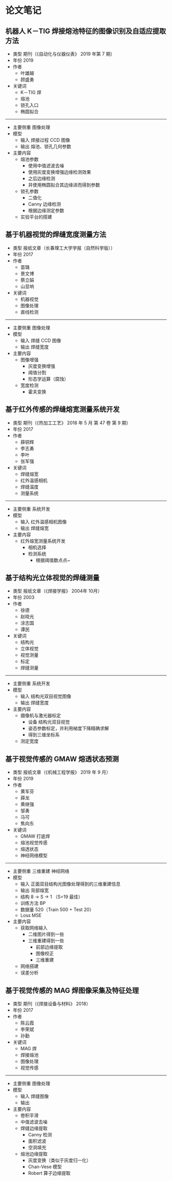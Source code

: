 # 论文笔记

## 机器人 K－TIG 焊接熔池特征的图像识别及自适应提取方法

- 类型 期刊（《自动化与仪器仪表》 2019 年第 7 期）
- 年份 2019
- 作者
   - 叶雄越
   - 顾盛勇
- 关键词
   - K－TIG 焊
   - 熔池
   - 锁孔入口
   - 椭圆拟合

---

- 主要侧重 图像处理
- 模型
   - 输入 焊接过程 CCD 图像
   - 输出 熔池、锁孔几何参数
- 主要内容
   - 熔池参数
      - 使用中值滤波去噪
      - 使用灰度变换增强边缘检测效果
      - 之后边缘检测
      - 并使用椭圆拟合其边缘进而得到参数
   - 锁孔参数
      - 二值化
      - Canny 边缘检测
      - 根据边缘测定参数
   - 实验平台的搭建

## 基于机器视觉的焊缝宽度测量方法

- 类型 报纸文章（长春理工大学学报（自然科学版））
- 年份 2017
- 作者
   - 苗璐
   - 景文博
   - 蔡立娟
   - 山显响
- 关键词
   - 机器视觉
   - 图像处理
   - 直线检测

---

- 主要侧重 图像处理
- 模型
   - 输入 焊缝 CCD 图像
   - 输出 焊缝宽度
- 主要内容
   - 图像增强
      - 灰度变换增强
      - 阈值分割
      - 形态学运算（腐蚀）
   - 宽度检测
      - 霍夫变换

## 基于红外传感的焊缝熔宽测量系统开发

- 类型 期刊（《热加工工艺》 2018 年 5 月 第 47 卷 第 9 期）
- 年份 2017
- 作者
   - 薛铜辉
   - 李志勇
   - 李叶
   - 张军强
- 关键词
   - 焊缝熔宽
   - 红外温感相机
   - 焊缝温度
   - 测量系统

---

- 主要侧重 系统开发
- 模型
   - 输入 红外温感相机图像
   - 输出 焊缝熔宽
- 主要内容
   - 红外熔宽测量系统开发
      - 相机选择
      - 检测系统
         - 根据阈值数点点~

## 基于结构光立体视觉的焊缝测量

- 类型 报纸文章（《焊接学报》 2004年 10月）
- 年份 2003
- 作者
   - 徐德
   - 赵晓光
   - 涂志国
   - 谭民
- 关键词
   - 结构光
   - 立体视觉
   - 视觉测量
   - 标定
   - 焊缝测量

---

- 主要侧重 系统开发
- 模型
   - 输入 结构光双目视觉图像
   - 输出 焊缝宽度
- 主要内容
   - 摄像机与激光器标定
      - 设备 结构光双目视觉
      - 姿态参数标定，并利用梯度下降精确求解
      - 得到三维坐标系
   - 测定宽度

## 基于视觉传感的 GMAW 熔透状态预测

- 类型 报纸文章（《机械工程学报》 2019 年 9 月）
- 年份 2019
- 作者
   - 黄军芬
   - 薛龙
   - 黄继强
   - 邹勇
   - 马可
   - 焦向东
- 关键词
   - GMAW 打底焊
   - 熔池视觉传感
   - 熔透状态
   - 神经网络模型

---

- 主要侧重 三维重建 神经网络
- 模型
   - 输入 正面双目结构光图像处理得到的三维重建信息
   - 输出 背部熔宽
   - 结构 8 -> S -> 1 （S=19 最佳）
   - 训练方法 BP
   - 数据量 520（Train 500 + Test 20）
   - Loss MSE
- 主要内容
   - 获取网络输入
      - 二维图片得到一些
      - 三维重建得到一些
         - 前部边缘提取
         - 图像校正
         - 三维重建
   - 网络搭建
   - 误差分析

## 基于视觉传感的 MAG 焊图像采集及特征处理

- 类型 期刊（《焊接设备与材料》 2018）
- 年份 2017
- 作者
   - 陈云霞
   - 李荣斌
   - 孙勤
- 关键词
   - MAG 焊
   - 焊接熔池
   - 图像处理
   - 视觉传感

---

- 主要侧重 图像处理
- 模型
   - 输入 焊缝图像
   - 输出
- 主要内容
   - 卷积平滑
   - 中值滤波去噪
   - 焊缝边缘提取
      - Canny 检测
      - 面积滤波
      - 空洞填充
   - 熔池边缘提取
      - 灰度变换（类似于灰度归一化）
      - Chan-Vese 模型
      - Robert 算子边缘提取

##
